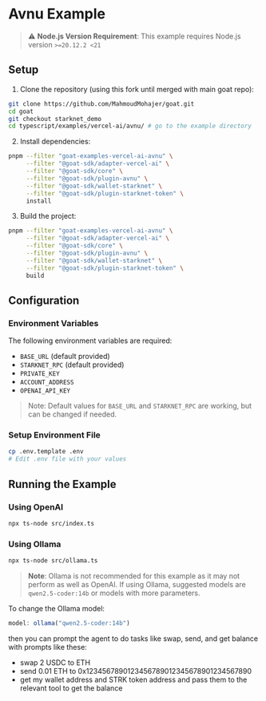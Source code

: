 # Avnu Example

> ⚠️ **Node.js Version Requirement**: This example requires Node.js version `>=20.12.2 <21`

## Setup

1. Clone the repository (using this fork until merged with main goat repo):
```bash
git clone https://github.com/MahmoudMohajer/goat.git
cd goat
git checkout starknet_demo
cd typescript/examples/vercel-ai/avnu/ # go to the example directory
```

2. Install dependencies:
```bash
pnpm --filter "goat-examples-vercel-ai-avnu" \
     --filter "@goat-sdk/adapter-vercel-ai" \
     --filter "@goat-sdk/core" \
     --filter "@goat-sdk/plugin-avnu" \
     --filter "@goat-sdk/wallet-starknet" \
     --filter "@goat-sdk/plugin-starknet-token" \
     install
```

3. Build the project:
```bash
pnpm --filter "goat-examples-vercel-ai-avnu" \
     --filter "@goat-sdk/adapter-vercel-ai" \
     --filter "@goat-sdk/core" \
     --filter "@goat-sdk/plugin-avnu" \
     --filter "@goat-sdk/wallet-starknet" \
     --filter "@goat-sdk/plugin-starknet-token" \
     build
```

## Configuration

### Environment Variables
The following environment variables are required:

- `BASE_URL` (default provided)
- `STARKNET_RPC` (default provided)
- `PRIVATE_KEY`
- `ACCOUNT_ADDRESS`
- `OPENAI_API_KEY`

> Note: Default values for `BASE_URL` and `STARKNET_RPC` are working, but can be changed if needed.

### Setup Environment File
```bash
cp .env.template .env
# Edit .env file with your values
```

## Running the Example

### Using OpenAI
```bash
npx ts-node src/index.ts
```

### Using Ollama
```bash
npx ts-node src/ollama.ts
```

> **Note**: Ollama is not recommended for this example as it may not perform as well as OpenAI. If using Ollama, suggested models are `qwen2.5-coder:14b` or models with more parameters.

To change the Ollama model:
```javascript
model: ollama("qwen2.5-coder:14b")
```

then you can prompt the agent to do tasks like swap, send, and get balance with prompts like these:
- swap 2 USDC to ETH 
- send 0.01 ETH to 0x1234567890123456789012345678901234567890
- get my wallet address and STRK token address and pass them to the relevant tool to get the balance
